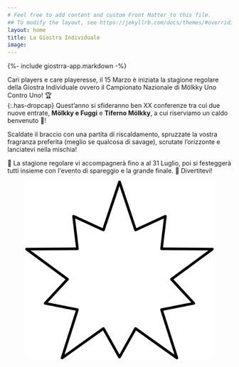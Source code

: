 ```yaml
---
# Feel free to add content and custom Front Matter to this file.
## To modify the layout, see https://jekyllrb.com/docs/themes/#overriding-theme-defaults
layout: home
title: La Giostra Individuale
image:
---
```



<!-- !["stagione 2025"](/assets/img/stagione-2025/la-giostra-individuale-stagione2025.png)-->

{%- include giostrra-app.markdown -%}

Cari players e care playeresse, il 15 Marzo è iniziata la stagione regolare della Giostra Individuale ovvero il Campionato Nazionale di Mölkky Uno Contro Uno! 🏆  
{:.has-dropcap}
Quest’anno si sfideranno ben XX conferenze tra cui due nuove entrate, **Mölkky e Fuggi** e **Tiferno Mölkky**, a cui riserviamo un caldo benvenuto 🌋!

Scaldate il braccio con una partita di riscaldamento, spruzzate la vostra fragranza preferita (meglio se qualcosa di savage), scrutate l’orizzonte e lanciatevi nella mischia! 

🌟 La stagione regolare vi accompagnerà fino a al 31 Luglio, poi si festeggerà tutti insieme con l'evento di spareggio e la grande finale. 🌟
Divertitevi! 


<figure><img class="star-home spin" src="/assets/img/strike.svg"></figure>